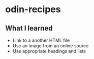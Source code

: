 # odin-recipes

## What I learned

-   Link to a another HTML file
-   Use an image from an online source
-   Use appropriate headings and lists
